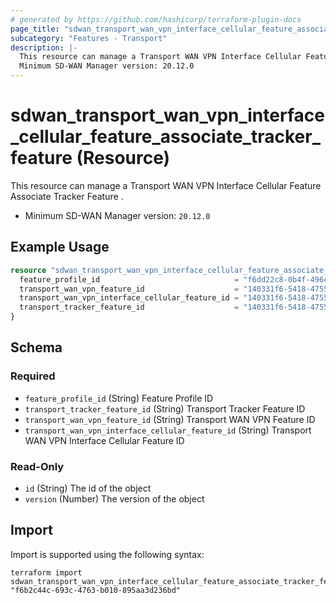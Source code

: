 ```yaml
---
# generated by https://github.com/hashicorp/terraform-plugin-docs
page_title: "sdwan_transport_wan_vpn_interface_cellular_feature_associate_tracker_feature Resource - terraform-provider-sdwan"
subcategory: "Features - Transport"
description: |-
  This resource can manage a Transport WAN VPN Interface Cellular Feature Associate Tracker Feature .
  Minimum SD-WAN Manager version: 20.12.0
---
```


# sdwan_transport_wan_vpn_interface_cellular_feature_associate_tracker_feature (Resource)

This resource can manage a Transport WAN VPN Interface Cellular Feature Associate Tracker Feature .
  - Minimum SD-WAN Manager version: `20.12.0`

## Example Usage

```terraform
resource "sdwan_transport_wan_vpn_interface_cellular_feature_associate_tracker_feature" "example" {
  feature_profile_id                              = "f6dd22c8-0b4f-496c-9a0b-6813d1f8b8ac"
  transport_wan_vpn_feature_id                    = "140331f6-5418-4755-a059-13c77eb96037"
  transport_wan_vpn_interface_cellular_feature_id = "140331f6-5418-4755-a059-13c77eb96037"
  transport_tracker_feature_id                    = "140331f6-5418-4755-a059-13c77eb96037"
}
```

<!-- schema generated by tfplugindocs -->
## Schema

### Required

- `feature_profile_id` (String) Feature Profile ID
- `transport_tracker_feature_id` (String) Transport Tracker Feature ID
- `transport_wan_vpn_feature_id` (String) Transport WAN VPN Feature ID
- `transport_wan_vpn_interface_cellular_feature_id` (String) Transport WAN VPN Interface Cellular Feature ID

### Read-Only

- `id` (String) The id of the object
- `version` (Number) The version of the object

## Import

Import is supported using the following syntax:

```shell
terraform import sdwan_transport_wan_vpn_interface_cellular_feature_associate_tracker_feature.example "f6b2c44c-693c-4763-b010-895aa3d236bd"
```
